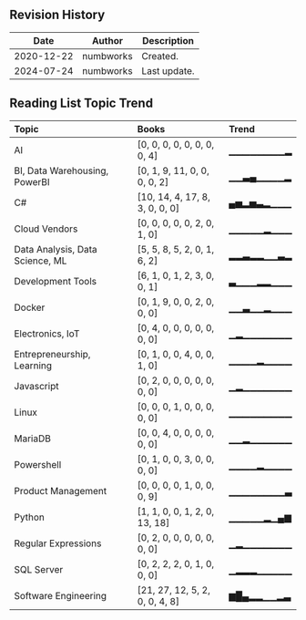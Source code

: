 ## Revision History

|Date|Author|Description|
|---|---|---|
|2020-12-22|numbworks|Created.|
|2024-07-24|numbworks|Last update.|

## Reading List Topic Trend

| Topic                           | Books                          | Trend     |
|:--------------------------------|:-------------------------------|:----------|
| AI                              | [0, 0, 0, 0, 0, 0, 0, 0, 4]    | ▁▁▁▁▁▁▁▁▂ |
| BI, Data Warehousing, PowerBI   | [0, 1, 9, 11, 0, 0, 0, 0, 2]   | ▁▁▃▄▁▁▁▁▂ |
| C#                              | [10, 14, 4, 17, 8, 3, 0, 0, 0] | ▄▅▂▅▃▂▁▁▁ |
| Cloud Vendors                   | [0, 0, 0, 0, 0, 2, 0, 1, 0]    | ▁▁▁▁▁▂▁▁▁ |
| Data Analysis, Data Science, ML | [5, 5, 8, 5, 2, 0, 1, 6, 2]    | ▂▂▃▂▂▁▁▃▂ |
| Development Tools               | [6, 1, 0, 1, 2, 3, 0, 0, 1]    | ▃▁▁▁▂▂▁▁▁ |
| Docker                          | [0, 1, 9, 0, 0, 2, 0, 0, 0]    | ▁▁▃▁▁▂▁▁▁ |
| Electronics, IoT                | [0, 4, 0, 0, 0, 0, 0, 0, 0]    | ▁▂▁▁▁▁▁▁▁ |
| Entrepreneurship, Learning      | [0, 1, 0, 0, 4, 0, 0, 1, 0]    | ▁▁▁▁▂▁▁▁▁ |
| Javascript                      | [0, 2, 0, 0, 0, 0, 0, 0, 0]    | ▁▂▁▁▁▁▁▁▁ |
| Linux                           | [0, 0, 0, 1, 0, 0, 0, 0, 0]    | ▁▁▁▁▁▁▁▁▁ |
| MariaDB                         | [0, 0, 4, 0, 0, 0, 0, 0, 0]    | ▁▁▂▁▁▁▁▁▁ |
| Powershell                      | [0, 1, 0, 0, 3, 0, 0, 0, 0]    | ▁▁▁▁▂▁▁▁▁ |
| Product Management              | [0, 0, 0, 0, 1, 0, 0, 0, 9]    | ▁▁▁▁▁▁▁▁▃ |
| Python                          | [1, 1, 0, 0, 1, 2, 0, 13, 18]  | ▁▁▁▁▁▂▁▄▆ |
| Regular Expressions             | [0, 2, 0, 0, 0, 0, 0, 0, 0]    | ▁▂▁▁▁▁▁▁▁ |
| SQL Server                      | [0, 2, 2, 2, 0, 1, 0, 0, 0]    | ▁▂▂▂▁▁▁▁▁ |
| Software Engineering            | [21, 27, 12, 5, 2, 0, 0, 4, 8] | ▆█▄▂▂▁▁▂▃ |
